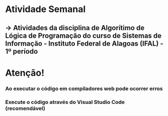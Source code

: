 # Atividade Semanal
## -> Atividades da disciplina de Algorítimo de Lógica de Programação do curso de Sistemas de Informação - Instituto Federal de Alagoas (IFAL) - 1º período

# Atenção!
###     Ao executar o código em compiladores web pode ocorrer erros
###     Execute o código através do Visual Studio Code (recomendável)
